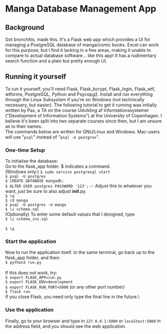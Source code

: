 # Manga Database Management App

## Background
Got bronchitis, made this.
It's a Flask web app which provides a UI for managing a PostgreSQL database of manga/comic books. Excel can work for this purpose, but I find it lacking in a few areas, making it unable to compare to actual database software... like this app!
It has a rudimentary search function and a plain but pretty enough UI.

## Running it yourself
To run it yourself, you'll need Flask, Flask_bcrypt, Flask_login, Flask_wtf, wtforms, PostgreSQL, Python and Psycopg2. Install and run everything through the Linux Subsystem if you're on Windows (not technically necessary, but easier).
The following tutorial to get it running was initially written by Pax, a TA on the course Udvikling af Informationssystemer ("Development of Information Systems") at the University of Copenhagen. I believe it's been split into two separate courses since then, but I am unsure as to their names.\
The commands below are written for GNU/Linux and Windows. Mac-users will use "`psql`" instead of "`psql -U postgres`".

### One-time Setup
To initialise the database:\
Go to the flask_app folder. $ indicates a command.\
(Windows only:) `$ sudo service postgresql start`\
`$ psql -U postgres`\
`$ CREATE DATABASE mangadb;`\
`$ ALTER USER postgres PASSWORD '123';` -- Adjust this to whatever you want, just be sure to also adjust __init__.py.\
`$ \q`\
`$ cd manga`\
`$ psql -U postgres -d manga`\
`$ \i schema.sql`\
(Optionally) To enter some default values that I designed, type\
`$ \i schema_ins.sql`\
\
`$ \q`

### Start the application
Now to run the application itself. In the same terminal, go back up to the flask_app folder, and then:\
`$ python3 run.py`\
\
If this does not work, try:\
`$ export FLASK_APP=run.py`\
`$ export FLASK_ENV=development`\
`$ export FLASK_RUN_PORT=5000`   (or any other port number)\
`$ flask run`\
If you close Flask, you need only type the final line in the future.\

### Use the application
Finally, go to your browser and type in
`127.0.0.1:5000` or `localhost:5000` in the address field, and you should see the web application.
